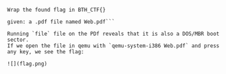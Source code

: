 ```I think there is something more with this PDF, can you find it?
Wrap the found flag in BTH_CTF{}

given: a .pdf file named Web.pdf```

Running `file` file on the PDf reveals that it is also a DOS/MBR boot sector.
If we open the file in qemu with `qemu-system-i386 Web.pdf` and press any key, we see the flag:

![](flag.png)
